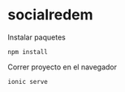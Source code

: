 # socialredem
Instalar paquetes
```
npm install
```
Correr proyecto en el navegador
```
ionic serve
```
